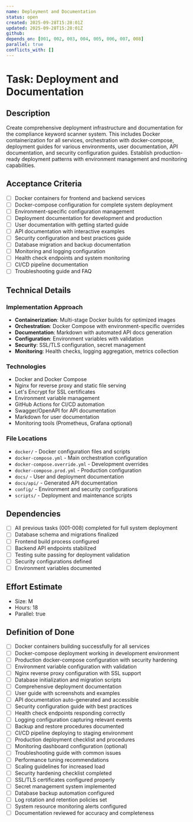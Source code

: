 ```yaml
---
name: Deployment and Documentation
status: open
created: 2025-09-28T15:28:01Z
updated: 2025-09-28T15:28:01Z
github:
depends_on: [001, 002, 003, 004, 005, 006, 007, 008]
parallel: true
conflicts_with: []
---
```


# Task: Deployment and Documentation

## Description
Create comprehensive deployment infrastructure and documentation for the compliance keyword scanner system. This includes Docker containerization for all services, orchestration with docker-compose, deployment guides for various environments, user documentation, API documentation, and security configuration guides. Establish production-ready deployment patterns with environment management and monitoring capabilities.

## Acceptance Criteria
- [ ] Docker containers for frontend and backend services
- [ ] Docker-compose configuration for complete system deployment
- [ ] Environment-specific configuration management
- [ ] Deployment documentation for development and production
- [ ] User documentation with getting started guide
- [ ] API documentation with interactive examples
- [ ] Security configuration and best practices guide
- [ ] Database migration and backup documentation
- [ ] Monitoring and logging configuration
- [ ] Health check endpoints and system monitoring
- [ ] CI/CD pipeline documentation
- [ ] Troubleshooting guide and FAQ

## Technical Details
### Implementation Approach
- **Containerization**: Multi-stage Docker builds for optimized images
- **Orchestration**: Docker Compose with environment-specific overrides
- **Documentation**: Markdown with automated API docs generation
- **Configuration**: Environment variables with validation
- **Security**: SSL/TLS configuration, secret management
- **Monitoring**: Health checks, logging aggregation, metrics collection

### Technologies
- Docker and Docker Compose
- Nginx for reverse proxy and static file serving
- Let's Encrypt for SSL certificates
- Environment variable management
- GitHub Actions for CI/CD automation
- Swagger/OpenAPI for API documentation
- Markdown for user documentation
- Monitoring tools (Prometheus, Grafana optional)

### File Locations
- `docker/` - Docker configuration files and scripts
- `docker-compose.yml` - Main orchestration configuration
- `docker-compose.override.yml` - Development overrides
- `docker-compose.prod.yml` - Production configuration
- `docs/` - User and deployment documentation
- `docs/api/` - Generated API documentation
- `config/` - Environment and security configurations
- `scripts/` - Deployment and maintenance scripts

## Dependencies
- [ ] All previous tasks (001-008) completed for full system deployment
- [ ] Database schema and migrations finalized
- [ ] Frontend build process configured
- [ ] Backend API endpoints stabilized
- [ ] Testing suite passing for deployment validation
- [ ] Security configurations defined
- [ ] Environment variables documented

## Effort Estimate
- Size: M
- Hours: 18
- Parallel: true

## Definition of Done
- [ ] Docker containers building successfully for all services
- [ ] Docker-compose deployment working in development environment
- [ ] Production docker-compose configuration with security hardening
- [ ] Environment variable configuration with validation
- [ ] Nginx reverse proxy configuration with SSL support
- [ ] Database initialization and migration scripts
- [ ] Comprehensive deployment documentation
- [ ] User guide with screenshots and examples
- [ ] API documentation auto-generated and accessible
- [ ] Security configuration guide with best practices
- [ ] Health check endpoints responding correctly
- [ ] Logging configuration capturing relevant events
- [ ] Backup and restore procedures documented
- [ ] CI/CD pipeline deploying to staging environment
- [ ] Production deployment checklist and procedures
- [ ] Monitoring dashboard configuration (optional)
- [ ] Troubleshooting guide with common issues
- [ ] Performance tuning recommendations
- [ ] Scaling guidelines for increased load
- [ ] Security hardening checklist completed
- [ ] SSL/TLS certificates configured properly
- [ ] Secret management system implemented
- [ ] Database backup automation configured
- [ ] Log rotation and retention policies set
- [ ] System resource monitoring alerts configured
- [ ] Documentation reviewed for accuracy and completeness